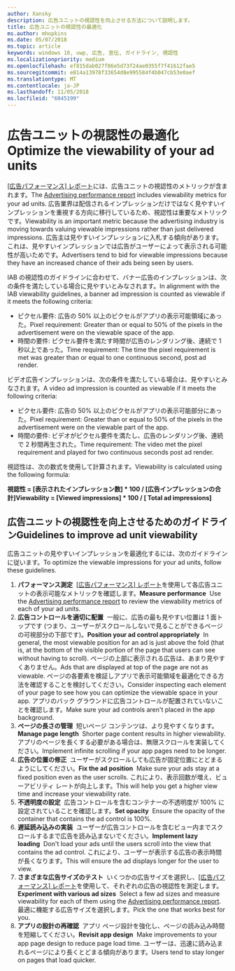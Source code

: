 ```yaml
---
author: Xansky
description: 広告ユニットの視認性を向上させる方法について説明します。
title: 広告ユニットの視認性の最適化
ms.author: mhopkins
ms.date: 05/07/2018
ms.topic: article
keywords: windows 10, uwp, 広告, 宣伝, ガイドライン, 視認性
ms.localizationpriority: medium
ms.openlocfilehash: ef815dab027f86e5d73f24ae0355f7f41612fae5
ms.sourcegitcommit: e814a13978f33654d8e995584f4b047cb53e0aef
ms.translationtype: MT
ms.contentlocale: ja-JP
ms.lasthandoff: 11/05/2018
ms.locfileid: "6045199"
---
```

# <a name="optimize-the-viewability-of-your-ad-units"></a><span data-ttu-id="5cb72-104">広告ユニットの視認性の最適化</span><span class="sxs-lookup"><span data-stu-id="5cb72-104">Optimize the viewability of your ad units</span></span>

<span data-ttu-id="5cb72-105">[[広告パフォーマンス] レポート](../publish/advertising-performance-report.md)には、広告ユニットの視認性のメトリックが含まれます。</span><span class="sxs-lookup"><span data-stu-id="5cb72-105">The [Advertising performance report](../publish/advertising-performance-report.md) includes viewability metrics for your ad units.</span></span> <span data-ttu-id="5cb72-106">広告業界は配信されるインプレッションだけではなく見やすいインプレッションを重視する方向に移行しているため、視認性は重要なメトリックです。</span><span class="sxs-lookup"><span data-stu-id="5cb72-106">Viewability is an important metric because the advertising industry is moving towards valuing viewable impressions rather than just delivered impressions.</span></span> <span data-ttu-id="5cb72-107">広告主は見やすいインプレッションに入札する傾向があります。これは、見やすいインプレッションでは広告がユーザーによって表示される可能性が高いためです。</span><span class="sxs-lookup"><span data-stu-id="5cb72-107">Advertisers tend to bid for viewable impressions because they have an increased chance of their ads being seen by users.</span></span>  

<span data-ttu-id="5cb72-108">IAB の視認性のガイドラインに合わせて、バナー広告のインプレッションは、次の条件を満たしている場合に見やすいとみなされます。</span><span class="sxs-lookup"><span data-stu-id="5cb72-108">In alignment with the IAB viewability guidelines, a banner ad impression is counted as viewable if it meets the following criteria:</span></span>

* <span data-ttu-id="5cb72-109">ピクセル要件: 広告の 50% 以上のピクセルがアプリの表示可能領域にあった。</span><span class="sxs-lookup"><span data-stu-id="5cb72-109">Pixel requirement: Greater than or equal to 50% of the pixels in the advertisement were on the viewable space of the app.</span></span>
* <span data-ttu-id="5cb72-110">時間の要件: ピクセル要件を満たす時間が広告のレンダリング後、連続で 1 秒以上であった。</span><span class="sxs-lookup"><span data-stu-id="5cb72-110">Time requirement: The time the pixel requirement is met was greater than or equal to one continuous second, post ad render.</span></span>

<span data-ttu-id="5cb72-111">ビデオ広告インプレッションは、次の条件を満たしている場合は、見やすいとみなされます。</span><span class="sxs-lookup"><span data-stu-id="5cb72-111">A video ad impression is counted as viewable if it meets the following criteria:</span></span>

* <span data-ttu-id="5cb72-112">ピクセル要件: 広告の 50% 以上のピクセルがアプリの表示可能部分にあった。</span><span class="sxs-lookup"><span data-stu-id="5cb72-112">Pixel requirement: Greater than or equal to 50% of the pixels in the advertisement were on the viewable part of the app.</span></span>
* <span data-ttu-id="5cb72-113">時間の要件: ビデオがピクセル要件を満たし、広告のレンダリング後、連続で 2 秒間再生された。</span><span class="sxs-lookup"><span data-stu-id="5cb72-113">Time requirement: The video met the pixel requirement and played for two continuous seconds post ad render.</span></span>

<span data-ttu-id="5cb72-114">視認性は、次の数式を使用して計算されます。</span><span class="sxs-lookup"><span data-stu-id="5cb72-114">Viewability is calculated using the following formula:</span></span>

**<span data-ttu-id="5cb72-115">視認性 = [表示されたインプレッション数] \* 100 / [広告インプレッションの合計]</span><span class="sxs-lookup"><span data-stu-id="5cb72-115">Viewability = [Viewed impressions] \* 100 / [ Total ad impressions]</span></span>**

## <a name="guidelines-to-improve-ad-unit-viewability"></a><span data-ttu-id="5cb72-116">広告ユニットの視認性を向上させるためのガイドライン</span><span class="sxs-lookup"><span data-stu-id="5cb72-116">Guidelines to improve ad unit viewability</span></span>

<span data-ttu-id="5cb72-117">広告ユニットの見やすいインプレッションを最適化するには、次のガイドラインに従います。</span><span class="sxs-lookup"><span data-stu-id="5cb72-117">To optimize the viewable impressions for your ad units, follow these guidelines.</span></span>

1. <span data-ttu-id="5cb72-118">**パフォーマンス測定**&nbsp;&nbsp;[[広告パフォーマンス] レポート](../publish/advertising-performance-report.md)を使用して各広告ユニットの表示可能なメトリックを確認します。</span><span class="sxs-lookup"><span data-stu-id="5cb72-118">**Measure performance**&nbsp;&nbsp;Use the [Advertising performance report](../publish/advertising-performance-report.md) to review the viewability metrics of each of your ad units.</span></span>
2.  <span data-ttu-id="5cb72-119">**広告コントロールを適切に配置**&nbsp;&nbsp;一般に、広告の最も見やすい位置は 1 面トップです (つまり、ユーザーがスクロールしないで見ることができるページの可視部分の下部です)。</span><span class="sxs-lookup"><span data-stu-id="5cb72-119">**Position your ad control appropriately**&nbsp;&nbsp;In general, the most viewable position for an ad is just above the fold (that is, at the bottom of the visible portion of the page that users can see without having to scroll).</span></span> <span data-ttu-id="5cb72-120">ページの上部に表示される広告は、あまり見やすくありません。</span><span class="sxs-lookup"><span data-stu-id="5cb72-120">Ads that are displayed at top of the page are not as viewable.</span></span> <span data-ttu-id="5cb72-121">ページの各要素を検証しアプリで表示可能領域を最適化できる方法を確認することを検討してください。</span><span class="sxs-lookup"><span data-stu-id="5cb72-121">Consider inspecting each element of your page to see how you can optimize the viewable space in your app.</span></span> <span data-ttu-id="5cb72-122">アプリのバック グラウンドに広告コントロールが配置されていないことを確認します。</span><span class="sxs-lookup"><span data-stu-id="5cb72-122">Make sure your ad controls aren't placed in the app background.</span></span>
3.  <span data-ttu-id="5cb72-123">**ページの長さの管理**&nbsp;&nbsp;短いページ コンテンツは、より見やすくなります。</span><span class="sxs-lookup"><span data-stu-id="5cb72-123">**Manage page length**&nbsp;&nbsp;Shorter page content results in higher viewability.</span></span> <span data-ttu-id="5cb72-124">アプリのページを長くする必要がある場合は、無限スクロールを実装してください。</span><span class="sxs-lookup"><span data-stu-id="5cb72-124">Implement infinite scrolling if your app pages need to be longer.</span></span>
4.  <span data-ttu-id="5cb72-125">**広告の位置の修正**&nbsp;&nbsp;ユーザーがスクロールしても広告が固定位置にとどまるようにしてください。</span><span class="sxs-lookup"><span data-stu-id="5cb72-125">**Fix the ad position**&nbsp;&nbsp;Make sure your ads stay at a fixed position even as the user scrolls.</span></span> <span data-ttu-id="5cb72-126">これにより、表示回数が増え、ビューアビリティ レートが向上します。</span><span class="sxs-lookup"><span data-stu-id="5cb72-126">This will help you get a higher view time and increase your viewability rate.</span></span>
5.  <span data-ttu-id="5cb72-127">**不透明度の設定**&nbsp;&nbsp;広告コントロールを含むコンテナーの不透明度が 100% に設定されていることを確認します。</span><span class="sxs-lookup"><span data-stu-id="5cb72-127">**Set opacity**&nbsp;&nbsp;Ensure the opacity of the container that contains the ad control is 100%.</span></span>
6.  <span data-ttu-id="5cb72-128">**遅延読み込みの実装**&nbsp;&nbsp;ユーザーが広告コントロールを含むビュー内までスクロールするまで広告を読み込まないでください。</span><span class="sxs-lookup"><span data-stu-id="5cb72-128">**Implement lazy loading**&nbsp;&nbsp;Don't load your ads until the users scroll into the view that contains the ad control.</span></span> <span data-ttu-id="5cb72-129">これにより、ユーザーが表示する広告の表示時間が長くなります。</span><span class="sxs-lookup"><span data-stu-id="5cb72-129">This will ensure the ad displays longer for the user to view.</span></span>
7.  <span data-ttu-id="5cb72-130">**さまざまな広告サイズのテスト**&nbsp;&nbsp;いくつかの広告サイズを選択し、[[広告パフォーマンス] レポート](../publish/advertising-performance-report.md)を使用して、それぞれの広告の視認性を測定します。</span><span class="sxs-lookup"><span data-stu-id="5cb72-130">**Experiment with various ad sizes**&nbsp;&nbsp;Select a few ad sizes and measure viewability for each of them using the [Advertising performance report](../publish/advertising-performance-report.md).</span></span> <span data-ttu-id="5cb72-131">最適に機能する広告サイズを選択します。</span><span class="sxs-lookup"><span data-stu-id="5cb72-131">Pick the one that works best for you.</span></span>
8.  <span data-ttu-id="5cb72-132">**アプリの設計の再確認**&nbsp;&nbsp;アプリ ページ設計を強化し、ページの読み込み時間を短縮してください。</span><span class="sxs-lookup"><span data-stu-id="5cb72-132">**Revisit app design**&nbsp;&nbsp;Make improvements to your app page design to reduce page load time.</span></span> <span data-ttu-id="5cb72-133">ユーザーは、迅速に読み込まれるページにより長くとどまる傾向があります。</span><span class="sxs-lookup"><span data-stu-id="5cb72-133">Users tend to stay longer on pages that load quicker.</span></span>
